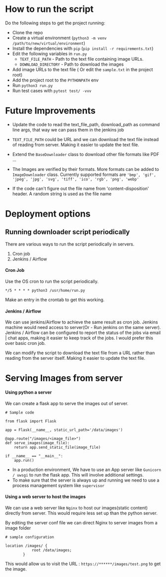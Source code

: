 # How to run the script

Do the following steps to get the project running:

* Clone the repo
* Create a virtual environment (`python3 -m venv /path/to/new/virtual/environment`)
* Install the dependencies with `pip` (`pip install -r requirements.txt`)
* Edit the following variables in `run.py`
    * `TEXT_FILE_PATH` - Path to the text file containing image URLs.
    * `DOWNLOAD_DIRECTORY` - Path to download the images
* Add image URLs to the text file ( Or edit the `sample.txt` in the project root)
* Add the project root to the `PYTHONPATH` env
* Run `python3 run.py`
* Run test cases with `pytest test/ -vvv`


# Future Improvements

* Update the code to read the text_file_path, download_path as command line args, that way we can pass them in the jenkins job

* `TEXT_FILE_PATH` could be URL and we can download the text file instead of reading from server. Making it easier to update the text file.

* Extend the `BaseDownloader` class to download other file formats like PDF ...

* The Images are verified by their formats. More formats can be added to `ImageDownloader` class.
  Currently supported formats are `'bmp', 'gif', 'jpeg', 'jpg', 'svg', 'tiff', 'ico', 'rgb', 'png', 'webp'`
 
* If the code can't figure out the file name from 'content-disposition' header. A random string is used as the file name

# Deployment options

## Running downloader script periodically

There are various ways to run the script periodically in servers.

1. Cron job
2. Jenkins / Airflow

#### Cron Job
Use the OS cron to run the script periodically.

`*/5 * * * * python3 /usr/home/run.py`

Make an entry in the crontab to get this working.


#### Jenkins / Airflow

We can use jenkins/Airflow to achieve the same result as cron job.
Jenkins machine would need access to server(Or - Run jenkins on the same server).
Jenkins / Airflow can be configured to report the status of the jobs via email | chat apps, making it easier to keep track of the jobs. 
I would prefer this over basic cron job.



We can modify the script to download the text file from a URL rather than reading from the server itself. Making it easier to update the text file.


# Serving Images from server

#### Using python a server

We can create a flask app to serve the images out of server.

```
# Sample code

from flask import Flask  

app = Flask(__name__, static_url_path='/data/images')

@app.route("/images/<image_file>")
def serve_images(image_file):
    return app.send_static_file(image_file)

if __name__ == "__main__":  
    app.run()
```

* In a production environment, We have to use an App server like `Gunicorn / uwsgi` to run the flask app.
This will involve additional settings.
* To make sure that the server is always up and running we need to use a process management system like `supervisor`


#### Using a web server to host the images
We can use a web server like `Nginx` to host our images(static content) directly from server.
This would require less set up than the python server.

By editing the server conf file we can direct Nginx to server images from a image folder

```
# sample configuration

location /images/ {
            root /data/images;
        }
```

This would allow us to visit the URL : `https://******/images/test.png`
to get the image.